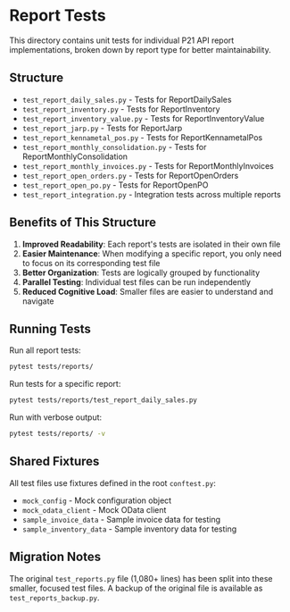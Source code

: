 # Report Tests

This directory contains unit tests for individual P21 API report implementations, broken down by report type for better maintainability.

## Structure

- `test_report_daily_sales.py` - Tests for ReportDailySales
- `test_report_inventory.py` - Tests for ReportInventory
- `test_report_inventory_value.py` - Tests for ReportInventoryValue
- `test_report_jarp.py` - Tests for ReportJarp
- `test_report_kennametal_pos.py` - Tests for ReportKennametalPos
- `test_report_monthly_consolidation.py` - Tests for ReportMonthlyConsolidation
- `test_report_monthly_invoices.py` - Tests for ReportMonthlyInvoices
- `test_report_open_orders.py` - Tests for ReportOpenOrders
- `test_report_open_po.py` - Tests for ReportOpenPO
- `test_report_integration.py` - Integration tests across multiple reports

## Benefits of This Structure

1. **Improved Readability**: Each report's tests are isolated in their own file
2. **Easier Maintenance**: When modifying a specific report, you only need to focus on its corresponding test file
3. **Better Organization**: Tests are logically grouped by functionality
4. **Parallel Testing**: Individual test files can be run independently
5. **Reduced Cognitive Load**: Smaller files are easier to understand and navigate

## Running Tests

Run all report tests:
```bash
pytest tests/reports/
```

Run tests for a specific report:
```bash
pytest tests/reports/test_report_daily_sales.py
```

Run with verbose output:
```bash
pytest tests/reports/ -v
```

## Shared Fixtures

All test files use fixtures defined in the root `conftest.py`:
- `mock_config` - Mock configuration object
- `mock_odata_client` - Mock OData client
- `sample_invoice_data` - Sample invoice data for testing
- `sample_inventory_data` - Sample inventory data for testing

## Migration Notes

The original `test_reports.py` file (1,080+ lines) has been split into these smaller, focused test files. A backup of the original file is available as `test_reports_backup.py`.
